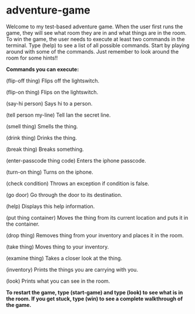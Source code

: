 # adventure-game

Welcome to my test-based adventure game. When the user first runs the game, they will see what room they are in and what things are in the room. To win the game, the user needs to execute at least two commands in the terminal. Type (help) to see a list of all possible commands. Start by playing around with some of the commands. Just remember to look around the room for some hints!!



**Commands you can execute:**

(flip-off thing)
Flips off the lightswitch.

(flip-on thing)
Flips on the lightswitch.

(say-hi person)
Says hi to a person.

(tell person my-line)
Tell Ian the secret line.

(smell thing)
Smells the thing.

(drink thing)
Drinks the thing.

(break thing)
Breaks something.

(enter-passcode thing code)
Enters the iphone passcode.

(turn-on thing)
Turns on the iphone.

(check condition)
Throws an exception if condition is false.

(go door)
Go through the door to its destination.

(help)
Displays this help information.

(put thing container)
Moves the thing from its current location and puts it in the container.

(drop thing)
Removes thing from your inventory and places it in the room.

(take thing)
Moves thing to your inventory.

(examine thing)
Takes a closer look at the thing.

(inventory)
Prints the things you are carrying with you.

(look)
Prints what you can see in the room.



**To restart the game, type (start-game) and type (look) to see what is in the room. If you get stuck, type (win) to see a complete walkthrough of the game.**
